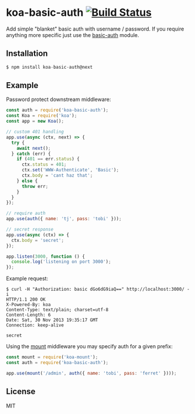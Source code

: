 # koa-basic-auth [![Build Status](https://travis-ci.org/koajs/basic-auth.png)](https://travis-ci.org/koajs/basic-auth)

  Add simple "blanket" basic auth with username / password. If you require
  anything more specific just use the [basic-auth](https://github.com/visionmedia/node-basic-auth) module.

## Installation

```js
$ npm install koa-basic-auth@next
```

## Example

  Password protect downstream middleware:

```js
const auth = require('koa-basic-auth');
const Koa = require('koa');
const app = new Koa();

// custom 401 handling
app.use(async (ctx, next) => {
  try {
    await next();
  } catch (err) {
    if (401 == err.status) {
      ctx.status = 401;
      ctx.set('WWW-Authenticate', 'Basic');
      ctx.body = 'cant haz that';
    } else {
      throw err;
    }
  }
});

// require auth
app.use(auth({ name: 'tj', pass: 'tobi' }));

// secret response
app.use(async (ctx) => {
  ctx.body = 'secret';
});

app.listen(3000, function () {
  console.log('listening on port 3000');
});
```

  Example request:

```
$ curl -H "Authorization: basic dGo6dG9iaQ==" http://localhost:3000/ -i
HTTP/1.1 200 OK
X-Powered-By: koa
Content-Type: text/plain; charset=utf-8
Content-Length: 6
Date: Sat, 30 Nov 2013 19:35:17 GMT
Connection: keep-alive

secret
```

 Using the [mount](https://github.com/koajs/mount) middleware you may specify auth for a given prefix:

```js
const mount = require('koa-mount');
const auth = require('koa-basic-auth');

app.use(mount('/admin', auth({ name: 'tobi', pass: 'ferret' })));
```

## License

  MIT
